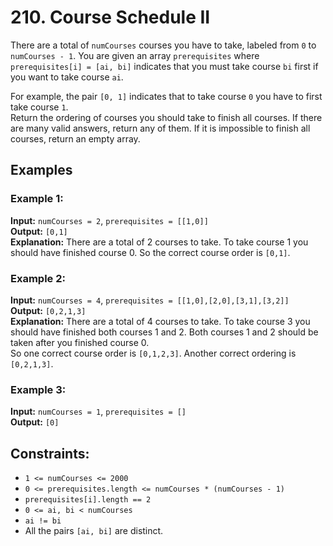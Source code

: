 # 210. Course Schedule II

There are a total of `numCourses` courses you have to take, labeled from `0` to `numCourses - 1`. You are given an array `prerequisites` where `prerequisites[i] = [ai, bi]` indicates that you must take course `bi` first if you want to take course `ai`.

For example, the pair `[0, 1]` indicates that to take course `0` you have to first take course `1`.  
Return the ordering of courses you should take to finish all courses. If there are many valid answers, return any of them. If it is impossible to finish all courses, return an empty array.

## Examples

### Example 1:

**Input:** `numCourses = 2`, `prerequisites = [[1,0]]`  
**Output:** `[0,1]`  
**Explanation:** There are a total of 2 courses to take. To take course 1 you should have finished course 0. So the correct course order is `[0,1]`.

### Example 2:

**Input:** `numCourses = 4`, `prerequisites = [[1,0],[2,0],[3,1],[3,2]]`  
**Output:** `[0,2,1,3]`  
**Explanation:** There are a total of 4 courses to take. To take course 3 you should have finished both courses 1 and 2. Both courses 1 and 2 should be taken after you finished course 0.  
So one correct course order is `[0,1,2,3]`. Another correct ordering is `[0,2,1,3]`.

### Example 3:

**Input:** `numCourses = 1`, `prerequisites = []`  
**Output:** `[0]`

## Constraints:

- `1 <= numCourses <= 2000`
- `0 <= prerequisites.length <= numCourses * (numCourses - 1)`
- `prerequisites[i].length == 2`
- `0 <= ai, bi < numCourses`
- `ai != bi`
- All the pairs `[ai, bi]` are distinct.
